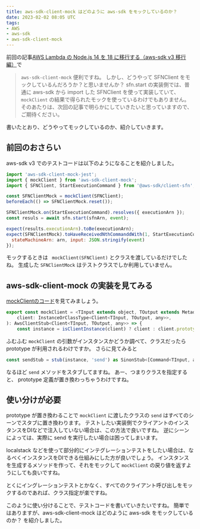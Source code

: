 ```yaml
---
title: aws-sdk-client-mock はどのように aws-sdk をモックしているのか？
date: 2023-02-02 08:05 UTC
tags: 
- AWS
- aws-sdk
- aws-sdk-client-mock
---
```


前回の記事[AWS Lambda の Node.js 14 を 18 に移行する（aws-sdk v3 移行編）](https://blog.open.tokyo.jp/2023/01/04/migrate-aws-sdk-node-js-v2-to-v3.html)で

> `aws-sdk-client-mock` 便利ですね。
> しかし、どうやって SFNClient をモックしているんだろうか？と思いませんか？
> sfn.start の実装側では、普通に aws-sdk から import した SFNClient を使って実装していて、 `mockClient` の結果で得られたモックを使っているわけでもありません。
> そのあたりは、次回の記事で明らかにしていきたいと思っていますので、ご期待ください。

書いたとおり、どうやってモックしているのか、紹介していきます。

## 前回のおさらい

aws-sdk v3 でのテストコードは以下のようになることを紹介しました。


```javascript
import 'aws-sdk-client-mock-jest';
import { mockClient } from 'aws-sdk-client-mock';
import { SFNClient, StartExecutionCommand } from '@aws-sdk/client-sfn';

const SFNClientMock = mockClient(SFNClient);
beforeEach(() => SFNClientMock.reset());

SFNClientMock.on(StartExecutionCommand).resolves({ executionArn });
const resuls = await sfn.start(sfnArn, event);

expect(results.executionArn).toBe(executionArn);
expect(SFNClientMock).toHaveReceivedNthCommanddWith(1, StartExecutionCommand, {
  stateMachineArn: arn, input: JSON.stringify(event)
});
```

モックするときは ` mockClient(SFNClient)` とクラスを渡しているだけでしたね。
生成した `SFNClientMock` はテストクラスでしか利用していません。

## aws-sdk-client-mock の実装を見てみる

[mockClientのコード](https://github.com/m-radzikowski/aws-sdk-client-mock/blob/main/packages/aws-sdk-client-mock/src/mockClient.ts)を見てみましょう。

```javascript
export const mockClient = <TInput extends object, TOutput extends MetadataBearer>(
    client: InstanceOrClassType<Client<TInput, TOutput, any>>,
): AwsClientStub<Client<TInput, TOutput, any>> => {
    const instance = isClientInstance(client) ? client : client.prototype;
```

ふむふむ `mockClient` の引数がインスタンスかどうか調べて、クラスだったら prototype が利用されるわけですか。
さらに見てみると

```javascript
const sendStub = stub(instance, 'send') as SinonStub<[Command<TInput, any, TOutput, any, any>], Promise<TOutput>>;
```

なるほど `send` メソッドをスタブしてますね。
あー、つまりクラスを指定すると、 prototype 定義が置き換わっちゃうわけですね。

## 使い分けが必要

prototype が置き換わることで `mockClient` に渡したクラスの `send` はすべてのシーンでスタブに置き換わります。
テストしたい実装側でクライアントのインスタンスをDIなどで注入していない場合は、この方法で良いですね。
逆にシーンによっては、実際に send を実行したい場合は困ってしまいます。

localstack などを使って部分的にインテグレーションテストをしたい場合は、なるべくインスタンスをDIできる仕組みにした方が良いでしょう。
インスタンスを生成するメソッドを作って、それをモックして `mockClient` の戻り値を返すようにしても良いですね。

とくにイングレーションテストとかなく、すべてのクライアント呼び出しをモックするのであれば、クラス指定が楽ですね。

このように使い分けることで、テストコードを書いていきたいですね。
簡単ではありますが、aws-sdk-client-mock はどのように aws-sdk をモックしているのか？ を紹介しました。

